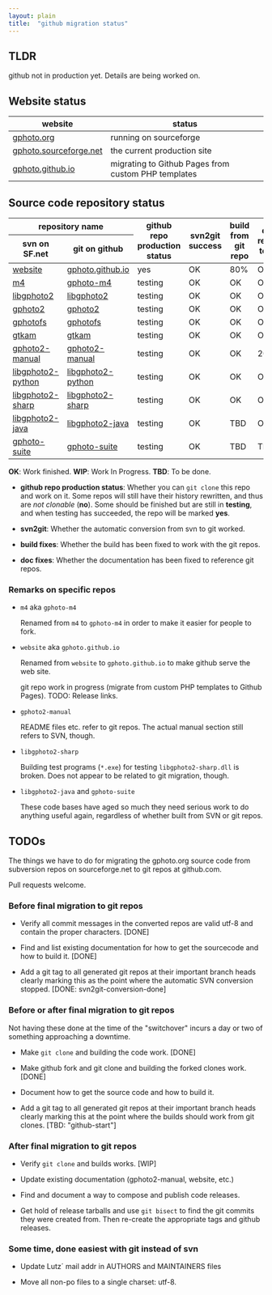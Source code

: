 ```yaml
---
layout: plain
title:  "github migration status"
---
```



## TLDR

github not in production yet. Details are being worked on.


## Website status

<table>
  <thead>
    <tr>
      <th>website</th>
      <th>status</th>
    </tr>
  </thead>
  <tbody>
    <tr>
      <td><a href="http://gphoto.org/">gphoto.org</a></td>
      <td class="tbd">running on sourceforge</td>
    </tr>
    <tr>
      <td><a href="http://gphoto.sourceforge.net/">gphoto.sourceforge.net</a></td>
      <td class="">the current production site</td>
    </tr>
    <tr>
      <td><a href="http://gphoto.github.io/">gphoto.github.io</a></td>
      <td class="wip">migrating to Github Pages from custom PHP templates</td>
    </tr>
  </tbody>
</table>


## Source code repository status

<table>
  <thead>
    <tr>
      <th colspan="2">repository name</th>
      <th rowspan="2">github repo<br />production<br />status</th>
      <th rowspan="2">svn2git<br />success</th>
      <th rowspan="2">build from<br />git repo</th>
      <th rowspan="2">doc refers<br />to git</th>
	  <th rowspan="2">repo<br />importance</th>
    </tr>
    <tr>
      <th>svn on SF.net</th>
      <th>git on github</th>
    </tr>
  </thead>
  <tbody>
    <tr>
      <td><a href="http://sourceforge.net/p/gphoto/code/HEAD/tree/trunk/website">website</a></td>
      <td><a href="http://github.com/gphoto/gphoto.github.io">gphoto.github.io</a></td>
      <td class="good">yes</td>
      <td class="ok">OK</td>
      <td class="wip">80%</td>
      <td class="ok">OK</td>
	  <td>website</td>
    </tr>
    <tr class="importance">
      <td><a href="http://sourceforge.net/p/gphoto/code/HEAD/tree/trunk/m4">m4</a></td>
      <td><a href="http://github.com/gphoto/gphoto-m4">gphoto-m4</a></td>
      <td class="test">testing</td>
      <td class="ok">OK</td>
      <td class="ok">OK</td>
      <td class="ok">OK</td>
	  <td rowspan="3">essential</td>
    </tr>
    <tr>
      <td><a href="http://sourceforge.net/p/gphoto/code/HEAD/tree/trunk/libgphoto2">libgphoto2</a></td>
      <td><a href="http://github.com/gphoto/libgphoto2">libgphoto2</a></td>
      <td class="test">testing</td>
      <td class="ok">OK</td>
      <td class="ok">OK</td>
      <td class="ok">OK</td>
    </tr>
    <tr>
      <td><a href="http://sourceforge.net/p/gphoto/code/HEAD/tree/trunk/gphoto2">gphoto2</a></td>
      <td><a href="http://github.com/gphoto/gphoto2">gphoto2</a></td>
      <td class="test">testing</td>
      <td class="ok">OK</td>
      <td class="ok">OK</td>
      <td class="ok">OK</td>
    </tr>
    <tr class="importance">
      <td><a href="http://sourceforge.net/p/gphoto/code/HEAD/tree/trunk/gphotofs">gphotofs</a></td>
      <td><a href="http://github.com/gphoto/gphotofs">gphotofs</a></td>
      <td class="test">testing</td>
      <td class="ok">OK</td>
      <td class="ok">OK</td>
      <td class="ok">OK</td>
	  <td rowspan="3">important</td>
    </tr>
    <tr>
      <td><a href="http://sourceforge.net/p/gphoto/code/HEAD/tree/trunk/gtkam">gtkam</a></td>
      <td><a href="http://github.com/gphoto/gtkam">gtkam</a></td>
      <td class="test">testing</td>
      <td class="ok">OK</td>
      <td class="ok">OK</td>
      <td class="ok">OK</td>
    </tr>
    <tr>
      <td><a href="http://sourceforge.net/p/gphoto/code/HEAD/tree/trunk/gphoto2-manual">gphoto2-manual</a></td>
      <td><a href="http://github.com/gphoto/gphoto2-manual">gphoto2-manual</a></td>
      <td class="test">testing</td>
      <td class="ok">OK</td>
      <td class="ok">OK</td>
      <td class="wip">20%</td>
    </tr>
    <tr class="importance">
      <td><a href="http://sourceforge.net/p/gphoto/code/HEAD/tree/trunk/libgphoto2-python">libgphoto2-python</a></td>
      <td><a href="http://github.com/gphoto/libgphoto2-python">libgphoto2-python</a></td>
      <td class="test">testing</td>
      <td class="ok">OK</td>
      <td class="ok">OK</td>
      <td class="ok">OK</td>
	  <td rowspan="2">less<br />important</td>
    </tr>
    <tr>
      <td><a href="http://sourceforge.net/p/gphoto/code/HEAD/tree/trunk/libgphoto2-sharp">libgphoto2-sharp</a></td>
      <td><a href="http://github.com/gphoto/libgphoto2-sharp">libgphoto2-sharp</a></td>
      <td class="test">testing</td>
      <td class="ok">OK</td>
      <td class="ok">OK</td>
      <td class="ok">OK</td>
    </tr>
    <tr class="importance">
      <td><a href="http://sourceforge.net/p/gphoto/code/HEAD/tree/trunk/libgphoto2-java">libgphoto2-java</a></td>
      <td><a href="http://github.com/gphoto/libgphoto2-java">libgphoto2-java</a></td>
      <td class="test">testing</td>
      <td class="ok">OK</td>
      <td class="tbd">TBD</td>
      <td class="ok">OK</td>
	  <td rowspan="2">outdated</td>
    </tr>
    <tr>
      <td><a href="http://sourceforge.net/p/gphoto/code/HEAD/tree/trunk/gphoto-suite">gphoto-suite</a></td>
      <td><a href="http://github.com/gphoto/gphoto-suite">gphoto-suite</a></td>
      <td class="test">testing</td>
      <td class="ok">OK</td>
      <td class="tbd">TBD</td>
      <td class="tbd">TBD</td>
    </tr>
  </tbody>
</table>

__OK__: Work finished.
__WIP__: Work In Progress.
__TBD__: To be done.

* __github repo production status__: Whether you can `git clone` this
  repo and work on it. Some repos will still have their history
  rewritten, and thus are _not clonable_ (__no__). Some should be
  finished but are still in __testing__, and when testing has
  succeeded, the repo will be marked __yes__.

* __svn2git__: Whether the automatic conversion from svn to git worked.

* __build fixes__: Whether the build has been fixed to work with the git repos.

* __doc fixes__: Whether the documentation has been fixed to reference git repos.


### Remarks on specific repos

* `m4` aka `gphoto-m4`

  Renamed from `m4` to `gphoto-m4` in order to make it easier for
  people to fork.

* `website` aka `gphoto.github.io`

  Renamed from `website` to `gphoto.github.io` to make github serve the
  web site.

  git repo work in progress (migrate from custom PHP templates to
  Github Pages). TODO: Release links.

* `gphoto2-manual`

  README files etc. refer to git repos. The actual manual section
  still refers to SVN, though.

* `libgphoto2-sharp`

  Building test programs (`*.exe`) for testing `libgphoto2-sharp.dll`
  is broken. Does not appear to be related to git migration, though.

* `libgphoto2-java` and `gphoto-suite`

  These code bases have aged so much they need serious work to do
  anything useful again, regardless of whether built from SVN or git
  repos.



## TODOs

The things we have to do for migrating the gphoto.org source code
from subversion repos on sourceforge.net to git repos at github.com.

Pull requests welcome.


### Before final migration to git repos

  * Verify all commit messages in the converted repos are valid utf-8
    and contain the proper characters. [DONE]

  * Find and list existing documentation for how to get the sourcecode
    and how to build it. [DONE]

  * Add a git tag to all generated git repos at their important branch
    heads clearly marking this as the point where the automatic SVN
    conversion stopped. [DONE: svn2git-conversion-done]


### Before or after final migration to git repos

Not having these done at the time of the "switchover" incurs a day or
two of something approaching a downtime.

  * Make `git clone` and building the code work. [DONE]

  * Make github fork and git clone and building the forked clones
    work. [DONE]

  * Document how to get the source code and how to build it.

  * Add a git tag to all generated git repos at their important branch
    heads clearly marking this at the point where the builds should
    work from git clones. [TBD: "github-start"]


### After final migration to git repos

  * Verify `git clone` and builds works. [WIP]

  * Update existing documentation (gphoto2-manual, website, etc.)

  * Find and document a way to compose and publish code releases.

  * Get hold of release tarballs and use `git bisect` to find the git
    commits they were created from. Then re-create the appropriate
    tags and github releases.


### Some time, done easiest with git instead of svn

  * Update Lutz´ mail addr in AUTHORS and MAINTAINERS files

  * Move all non-po files to a single charset: utf-8.
